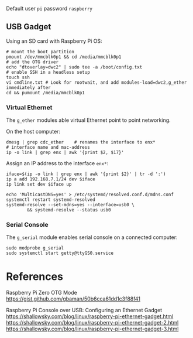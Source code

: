 Default user `pi` password `raspberry`

## USB Gadget

Using an SD card with Raspberry Pi OS:

```shell
# mount the boot partition
pmount /dev/mmcblk0p1 && cd /media/mmcblk0p1
# add the OTG driver
echo "dtoverlay=dwc2" | sudo tee -a /boot/config.txt
# enable SSH in a headless setup
touch ssh
vi cmdline.txt # Look for rootwait, and add modules-load=dwc2,g_ether immediately after
cd && pumount /media/mmcblk0p1
```

### Virtual Ethernet

The `g_ether` modules able virtual Ethernet point to point networking.

On the host computer:

```
dmesg | grep cdc_ether    # renames the interface to enx*
# interface name and mac-address
ip -o link | grep enx | awk '{print $2, $17}'
```

Assign an IP address to the interface `enx*`:

```shell
iface=$(ip -o link | grep enx | awk '{print $2}' | tr -d ':')
ip a add 192.168.7.1/24 dev $iface
ip link set dev $iface up
```

```
echo 'MulticastDNS=yes' > /etc/systemd/resolved.conf.d/mdns.conf
systemctl restart systemd-resolved
systemd-resolve --set-mdns=yes --interface=usb0 \
        && systemd-resolve --status usb0
```

### Serial Console

The `g_serial` module enables serial console on a connected computer:

```
sudo modprobe g_serial
sudo systemctl start getty@ttyGS0.service
```

# References

Raspberry Pi Zero OTG Mode  
<https://gist.github.com/gbaman/50b6cca61dd1c3f88f41>

Raspberry Pi Console over USB: Configuring an Ethernet Gadget  
<https://shallowsky.com/blog/linux/raspberry-pi-ethernet-gadget.html>  
<https://shallowsky.com/blog/linux/raspberry-pi-ethernet-gadget-2.html>  
<https://shallowsky.com/blog/linux/raspberry-pi-ethernet-gadget-3.html>
